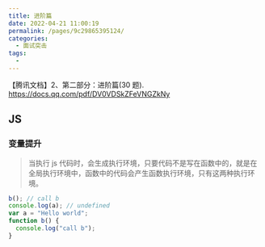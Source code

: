 ```yaml
---
title: 进阶篇
date: 2022-04-21 11:00:19
permalink: /pages/9c29865395124/
categories:
  - 面试突击
tags:
  -
---
```


【腾讯文档】2、第二部分：进阶篇(30 题).
<https://docs.qq.com/pdf/DV0VDSkZFeVNGZkNy>

<!-- more -->

## JS

### 变量提升

> 当执行 js 代码时，会生成执行环境，只要代码不是写在函数中的，就是在全局执行环境中，函数中的代码会产生函数执行环境，只有这两种执行环境。

```js
b(); // call b
console.log(a); // undefined
var a = "Hello world";
function b() {
  console.log("call b");
}
```
